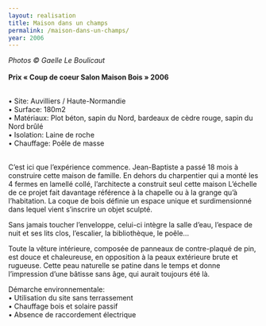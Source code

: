 ```yaml
---
layout: realisation
title: Maison dans un champs
permalink: /maison-dans-un-champs/
year: 2006
---
```


<i>Photos © Gaelle Le Boulicaut</i>
<br><br><b>Prix « Coup de coeur Salon Maison Bois » 2006</b>

<br>&bull; Site: Auvilliers / Haute-Normandie
<br>&bull; Surface: 180m2
<br>&bull; Matériaux: Plot béton, sapin du Nord, bardeaux de cèdre rouge, sapin du Nord brûlé
<br>&bull; Isolation: Laine de roche
<br>&bull; Chauffage: Poêle de masse

<br>C’est ici que l’expérience commence. Jean-Baptiste a passé 18 mois à construire cette maison de famille. En dehors du charpentier qui a monté les 4 fermes en lamellé collé, l’architecte a construit seul cette maison
L’échelle de ce projet fait davantage référence à la chapelle ou à la grange qu’à l’habitation. La coque de bois définie un espace unique et surdimensionné dans lequel vient s’inscrire un objet sculpté.

Sans jamais toucher l’enveloppe, celui-ci intègre la salle d’eau, l’espace de nuit et ses lits clos, l’escalier, la bibliothèque, le poêle...

Toute la vêture intérieure, composée de panneaux de contre-plaqué de pin, est douce et chaleureuse, en opposition à la peaux extérieure brute et rugueuse.
Cette peau naturelle se patine dans le temps et donne l’impression d’une bâtisse sans âge, qui aurait toujours été là.

Démarche environnementale:
<br>&bull; Utilisation du site sans terrassement 
<br>&bull; Chauffage bois et solaire passif 
<br>&bull; Absence de raccordement électrique



